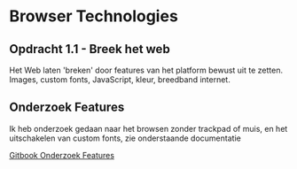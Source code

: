 # Browser Technologies

## Opdracht 1.1 - Breek het web

Het Web laten 'breken' door features van het platform bewust uit te zetten. Images, custom fonts, JavaScript, kleur, breedband internet.

## Onderzoek Features

Ik heb onderzoek gedaan naar het browsen zonder trackpad of muis, en het uitschakelen van custom fonts, zie onderstaande documentatie

[Gitbook Onderzoek Features](https://simonev-zeijl.gitbook.io/minor-web-dev/)
